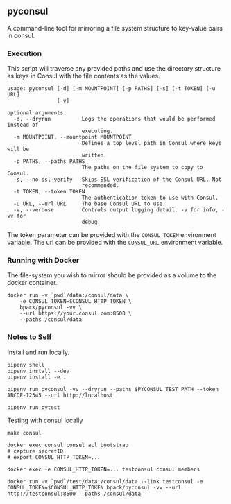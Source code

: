 ## pyconsul
A command-line tool for mirroring a file system structure to key-value pairs in consul.

### Execution
This script will traverse any provided paths and use the directory structure as keys in
Consul with the file contents as the values.

```
usage: pyconsul [-d] [-m MOUNTPOINT] [-p PATHS] [-s] [-t TOKEN] [-u URL]
                [-v]

optional arguments:
  -d, --dryrun          Logs the operations that would be performed instead of
                        executing.
  -m MOUNTPOINT, --mountpoint MOUNTPOINT
                        Defines a top level path in Consul where keys will be
                        written.
  -p PATHS, --paths PATHS
                        The paths on the file system to copy to Consul.
  -s, --no-ssl-verify   Skips SSL verification of the Consul URL. Not
                        recommended.
  -t TOKEN, --token TOKEN
                        The authentication token to use with Consul.
  -u URL, --url URL     The base Consul URL to use.
  -v, --verbose         Controls output logging detail. -v for info, -vv for
                        debug.
```

The token parameter can be provided with the `CONSUL_TOKEN` environment variable.
The url can be provided with the `CONSUL_URL` environment variable.

### Running with Docker
The file-system you wish to mirror should be provided as a volume to the docker container.
```
docker run -v `pwd`/data:/consul/data \
    -e CONSUL_TOKEN=$CONSUL_HTTP_TOKEN \
    bpack/pyconsul -vv \
    --url https://your.consul.com:8500 \
    --paths /consul/data
```

### Notes to Self
Install and run locally.

```
pipenv shell
pipenv install --dev
pipenv install -e .

pipenv run pyconsul -vv --dryrun --paths $PYCONSUL_TEST_PATH --token ABCDE-12345 --url http://localhost

pipenv run pytest
```

Testing with consul locally
```
make consul

docker exec consul consul acl bootstrap
# capture secretID
# export CONSUL_HTTP_TOKEN=...

docker exec -e CONSUL_HTTP_TOKEN=... testconsul consul members

docker run -v `pwd`/test/data:/consul/data --link testconsul -e CONSUL_TOKEN=$CONSUL_HTTP_TOKEN bpack/pyconsul -vv --url http://testconsul:8500 --paths /consul/data

```
